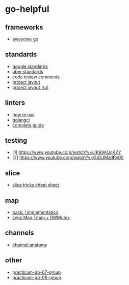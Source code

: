 # go-helpful

## frameworks

* [awesome go](https://github.com/avelino/awesome-go)

## standards

* [google standards](https://google.github.io/styleguide/go/)
* [uber standards](https://github.com/uber-go/guide/blob/master/style.md)
* [code review comments](https://github.com/golang/go/wiki/CodeReviewComments)
* [project layout](https://github.com/golang-standards/project-layout)
* [project layout (ru)](https://github.com/golang-standards/project-layout/blob/master/README_ru.md)

## linters

* [how to use](https://habr.com/ru/post/457970/)
* [golangci](https://github.com/golangci/golangci-lint)
* [complete guide](https://freshman.tech/linting-golang/)

## testing

* [1] https://www.youtube.com/watch?v=iJK99AQqKZY
* [2] https://www.youtube.com/watch?v=G43JMzdRv00

## slice

* [slice tricks cheat sheet](https://ueokande.github.io/go-slice-tricks/)

## map

* [basic | implementation](https://habr.com/ru/post/457728/)
* [sync.Map | map + RWMutex](https://habr.com/ru/post/338718/)

## channels

* [channel anatomy](https://habr.com/ru/post/490336/)

## other

* [practicum-go-07-group](https://disk.yandex.ru/d/a7nrL0qmeZeEuw)
* [practicum-go-09-group](https://disk.yandex.ru/d/-ixPKp0O5Cfi2w)

